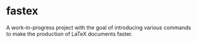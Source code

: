# fastex
A work-in-progress project with the goal of introducing various commands to make the production 
of LaTeX documents faster.
